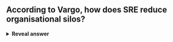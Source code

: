 ## According to Vargo, how does SRE reduce organisational silos?
<details>
<summary><b>Reveal answer</b></summary>
Sharing ownership and tooling with developers<br>Measures of availability that force conversations between SRE and development
</details>
